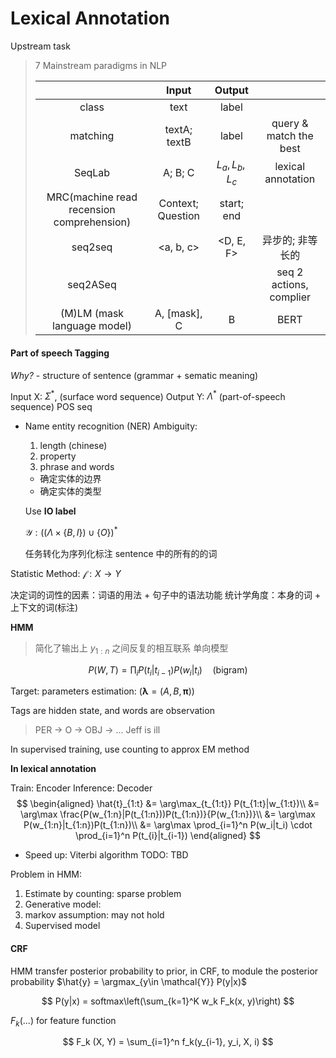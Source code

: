 # Lexical Annotation

Upstream task

> 7 Mainstream paradigms in NLP
>
>| | Input | Output |  |
>| :-: | :-: | :-: | :-: |
>| class  | text | label |
>| matching | textA; textB | label |query & match the best |
>| SeqLab | A; B; C | $L_a, L_b, L_c$ | lexical annotation| 
>| MRC(machine read recension comprehension) | Context; Question | start; end | 
>| seq2seq | <a, b, c> | <D, E, F> | 异步的; 非等长的 | 
>| seq2ASeq |   |  | seq 2 actions, complier | 
>|(M)LM (mask language model)| A, [mask], C | B | BERT |

#### Part of speech Tagging

*Why?* - structure of sentence (grammar + sematic meaning)

Input X: $\Sigma^*$, (surface word sequence)
Output Y: $\Lambda^*$ (part-of-speech sequence) POS seq

- Name entity recognition (NER)
    Ambiguity:
    1. length (chinese)
    2. property 
    3. phrase and words 
    
    - 确定实体的边界
    - 确定实体的类型

    Use **IO label**
    
    $\mathcal{Y}: ((\Lambda \times \{B, I\}) \cup \{O\})^*$
    
    任务转化为序列化标注 sentence 中的所有的的词
    
Statistic Method: $\mathcal{f}: X \to Y$

决定词的词性的因素：词语的用法 + 句子中的语法功能
统计学角度：本身的词 + 上下文的词(标注)

**HMM**

> 简化了输出上 $y_{1:n}$ 之间反复的相互联系
> 单向模型

$$
    P(W, T) = \prod_i P(t_i | t_{i-1}) P(w_i|t_i)\quad \text{(bigram)}
$$

Target: parameters estimation: ($\bm{\lambda} = (A, B, \bm{\pi})$)

Tags are hidden state, and words are observation

> PER -> O -> OBJ -> ...
> Jeff   is   ill

In supervised training, use counting to approx EM method

**In lexical annotation**

Train: Encoder
Inference: Decoder
    $$
        \begin{aligned}
            \hat{t}_{1:t} &= \arg\max_{t_{1:t}} P(t_{1:t}|w_{1:t})\\
            &= \arg\max \frac{P(w_{1:n}|P(t_{1:n}))P(t_{1:n})}{P(w_{1:n})}\\
            &= \arg\max P(w_{1:n}|t_{1:n})P(t_{1:n})\\
            &= \arg\max \prod_{i=1}^n P(w_i|t_i) \cdot \prod_{i=1}^n P(t_{i}|t_{i-1})
        \end{aligned}
    $$
    
- Speed up: Viterbi algorithm
    TODO: TBD
    
Problem in HMM:
1. Estimate by counting: sparse problem
2. Generative model:
3. markov assumption: may not hold
4. Supervised model 

#### CRF

HMM transfer posterior probability to prior, in CRF, to module the posterior probability $\hat{y} = \argmax_{y\in \mathcal{Y}} P(y|x)$


$$
    P(y|x) = softmax\left(\sum_{k=1}^K w_k F_k(x, y)\right)
$$

$F_k(...)$ for feature function

$$
   F_k (X, Y) = \sum_{i=1}^n f_k(y_{i-1}, y_i, X, i) 
$$

